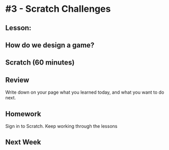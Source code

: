 # #3 - Scratch Challenges

## Lesson: 


## How do we design a game?

## Scratch (60 minutes)

## Review 
Write down on your page what you learned today, and what you want to do next.

## Homework
Sign in to Scratch.  Keep working through the lessons

## Next Week



